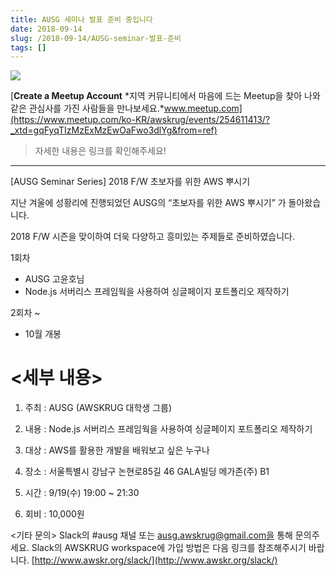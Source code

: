 ```yaml
---
title: AUSG 세미나 발표 준비 중입니다
date: 2018-09-14
slug: /2018-09-14/AUSG-seminar-발표-준비
tags: []
---
```


![](https://miro.medium.com/max/1080/0*iRNQHWdaxqNz2m1v)

[**Create a Meetup Account** *지역 커뮤니티에서 마음에 드는 Meetup을 찾아 나와 같은 관심사를 가진 사람들을 만나보세요.*www.meetup.com](https://www.meetup.com/ko-KR/awskrug/events/254611413/?_xtd=gqFyqTIzMzExMzEwOaFwo3dlYg&from=ref)

> 자세한 내용은 링크를 확인해주세요!

---

[AUSG Seminar Series]
2018 F/W 초보자를 위한 AWS 뿌시기

지난 겨울에 성황리에 진행되었던 AUSG의 “초보자를 위한 AWS 뿌시기” 가 돌아왔습니다.

2018 F/W 시즌을 맞이하여 더욱 다양하고 흥미있는 주제들로 준비하였습니다.

1회차

- AUSG 고윤호님
- Node.js 서버리스 프레임웍을 사용하여 싱글페이지 포트폴리오 제작하기

2회차 ~

- 10월 개봉

# <세부 내용>

1. 주최 : AUSG (AWSKRUG 대학생 그룹)

2. 내용 : Node.js 서버리스 프레임웍을 사용하여 싱글페이지 포트폴리오 제작하기

3. 대상 : AWS를 활용한 개발을 배워보고 싶은 누구나

4. 장소 : 서울특별시 강남구 논현로85길 46 GALA빌딩 메가존(주) B1

5. 시간 : 9/19(수) 19:00 ~ 21:30

6. 회비 : 10,000원

<기타 문의>
Slack의 #ausg 채널 또는 ausg.awskrug@gmail.com을 통해 문의주세요.
Slack의 AWSKRUG workspace에 가입 방법은 다음 링크를 참조해주시기 바랍니다.
[http://www.awskr.org/slack/](http://www.awskr.org/slack/)
